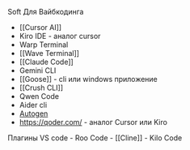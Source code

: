 Soft Для Вайбкодинга

- [[Cursor AI]]
- Kiro IDE - аналог cursor
- Warp Terminal
- [[Wave Terminal]]
- [[Claude Code]]
- Gemini CLI
- [[Goose]] - cli или windows приложение
- [[Crush CLI]]
- Qwen Code
- Aider cli
- [Autogen](https://microsoft.github.io/autogen/stable//index.html)
- https://qoder.com/ - аналог Cursor или Kiro

Плагины VS code
	 - Roo Code
	 - [[Cline]]
	 - Kilo Code



